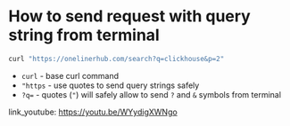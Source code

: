 # How to send request with query string from terminal

```bash
curl "https://onelinerhub.com/search?q=clickhouse&p=2"
```

- `curl` - base curl command
- `"https` - use quotes to send query strings safely
- `?q=` - quotes (`"`) will safely allow to send `?` and `&` symbols from terminal


link_youtube: https://youtu.be/WYydigXWNgo
